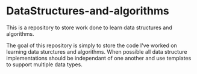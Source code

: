 # DataStructures-and-algorithms
This is a repository to store work done to learn data structures and algorithms. 


The goal of this repository is simply to store the code I've worked on learning data sturctures and algorithms. 
When possible all data structure implementations should be independant of one another and use templates to support multiple data types.
